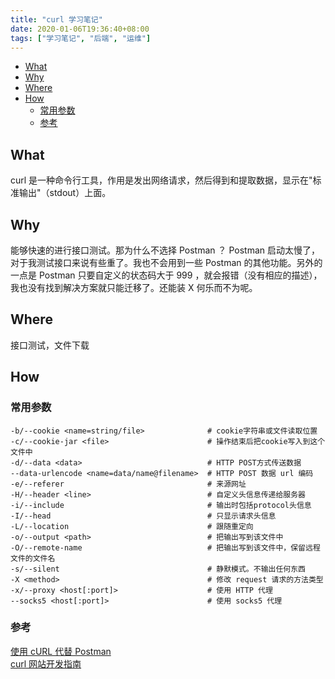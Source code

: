 ```yaml
---
title: "curl 学习笔记"
date: 2020-01-06T19:36:40+08:00
tags: ["学习笔记", "后端", "运维"]
---
```


<!-- vim-markdown-toc GitLab -->

* [What](#what)
* [Why](#why)
* [Where](#where)
* [How](#how)
	* [常用参数](#常用参数)
	* [参考](#参考)

<!-- vim-markdown-toc -->

## What

curl 是一种命令行工具，作用是发出网络请求，然后得到和提取数据，显示在"标准输出"（stdout）上面。

## Why

能够快速的进行接口测试。那为什么不选择 Postman ？ Postman 启动太慢了，对于我测试接口来说有些重了。我也不会用到一些 Postman 的其他功能。另外的一点是 Postman 只要自定义的状态码大于 999 ，就会报错（没有相应的描述），我也没有找到解决方案就只能迁移了。还能装 X 何乐而不为呢。

## Where

接口测试，文件下载

## How

### 常用参数

```
-b/--cookie <name=string/file>              # cookie字符串或文件读取位置
-c/--cookie-jar <file>                      # 操作结束后把cookie写入到这个文件中
-d/--data <data>                            # HTTP POST方式传送数据
--data-urlencode <name=data/name@filename>  # HTTP POST 数据 url 编码
-e/--referer                                # 来源网址
-H/--header <line>                          # 自定义头信息传递给服务器
-i/--include                                # 输出时包括protocol头信息
-I/--head                                   # 只显示请求头信息
-L/--location                               # 跟随重定向
-o/--output <path>                          # 把输出写到该文件中
-O/--remote-name                            # 把输出写到该文件中，保留远程文件的文件名
-s/--silent                                 # 静默模式。不输出任何东西
-X <method>                                 # 修改 request 请求的方法类型
-x/--proxy <host[:port]>                    # 使用 HTTP 代理
--socks5 <host[:port]>                      # 使用 socks5 代理
```

### 参考

[使用 cURL 代替 Postman](https://blog.wangmao.me/awesome-curl.html)  
[curl 网站开发指南](http://www.ruanyifeng.com/blog/2011/09/curl.html)
